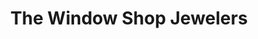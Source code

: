 ---
title: "The Window Shop Jewelers"
url: /northport/the-window-shop-jewelers-main-street/
shop: jewelry
---